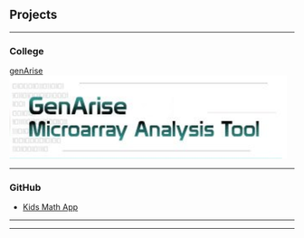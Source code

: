 ## Projects

---

### College 

[genArise](https://www.bioconductor.org/packages/release/bioc/html/genArise.html)
<img src="images/genArise.png?raw=true"/>

---

### GitHub

- [Kids Math App](https://github.com/Women-inTech/KidsMathApp)

---




---
<!--<p style="font-size:11px">Page template forked from <a href="https://github.com/evanca/quick-portfolio">evanca</a></p>-->
<!-- Remove above link if you don't want to attibute -->
